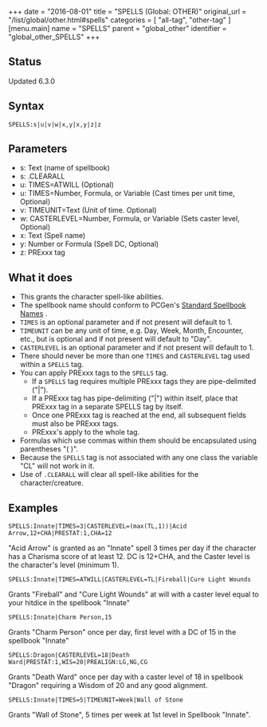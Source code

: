 +++
date = "2016-08-01"
title = "SPELLS (Global: OTHER)"
original_url = "/list/global/other.html#spells"
categories = [ "all-tag", "other-tag" ]
[menu.main]
    name = "SPELLS"
    parent = "global_other"
    identifier = "global_other_SPELLS"
+++

## Status

Updated 6.3.0

## Syntax

`SPELLS:s|u|v|w|x,y|x,y|z|z`

## Parameters

-   s: Text (name of spellbook)
-   s: .CLEARALL
-   u: TIMES=ATWILL (Optional)
-   u: TIMES=Number, Formula, or Variable (Cast times
    per unit time, Optional)
-   v: TIMEUNIT=Text (Unit of time. Optional)
-   w: CASTERLEVEL=Number, Formula, or Variable (Sets
    caster level, Optional)
-   x: Text (Spell name)
-   y: Number or Formula (Spell DC, Optional)
-   z: PRExxx tag



What it does
------------

-   This grants the character spell-like abilities.
-   The spellbook name should conform to PCGen's [Standard Spellbook
    Names](/list/lst-standards.html#stdspellname) .
-   `TIMES` is an optional parameter and if not present will default
    to 1.
-   `TIMEUNIT` can be any unit of time, e.g. Day, Week, Month,
    Encounter, etc., but is optional and if not present will default
    to "Day".
-   `CASTERLEVEL` is an optional parameter and if not present will
    default to 1.
-   There should never be more than one `TIMES` and `CASTERLEVEL` tag
    used within a `SPELLS` tag.
-   You can apply PRExxx tags to the `SPELLS` tag.
    -   If a `SPELLS` tag requires multiple PRExxx tags they are
        pipe-delimited ("|").
    -   If a PRExxx tag has pipe-delimiting ("|") within itself, place
        that PRExxx tag in a separate SPELLS tag by itself.
    -   Once one PRExxx tag is reached at the end, all subsequent fields
        must also be PRExxx tags.
    -   PRExxx's apply to the whole tag.
-   Formulas which use commas within them should be encapsulated using
    parentheses "( )".
-   Because the `SPELLS` tag is not associated with any one class the
    variable "CL" will not work in it.
-   Use of `.CLEARALL` will clear all spell-like abilities for
    the character/creature.

Examples
--------

`SPELLS:Innate|TIMES=3|CASTERLEVEL=(max(TL,1))|Acid Arrow,12+CHA|PRESTAT:1,CHA=12`

"Acid Arrow" is granted as an "Innate" spell 3 times per day if the
character has a Charisma score of at least 12. DC is 12+CHA, and the
Caster level is the character's level (minimum 1).

`SPELLS:Innate|TIMES=ATWILL|CASTERLEVEL=TL|Fireball|Cure Light Wounds`

Grants "Fireball" and "Cure Light Wounds" at will with a caster level
equal to your hitdice in the spellbook "Innate"

`SPELLS:Innate|Charm Person,15`

Grants "Charm Person" once per day, first level with a DC of 15 in the
spellbook "Innate"

`SPELLS:Dragon|CASTERLEVEL=18|Death Ward|PRESTAT:1,WIS=20|PREALIGN:LG,NG,CG`

Grants "Death Ward" once per day with a caster level of 18 in spellbook
"Dragon" requiring a Wisdom of 20 and any good alignment.

`SPELLS:Innate|TIMES=5|TIMEUNIT=Week|Wall of Stone`

Grants "Wall of Stone", 5 times per week at 1st level in Spellbook
"Innate".

